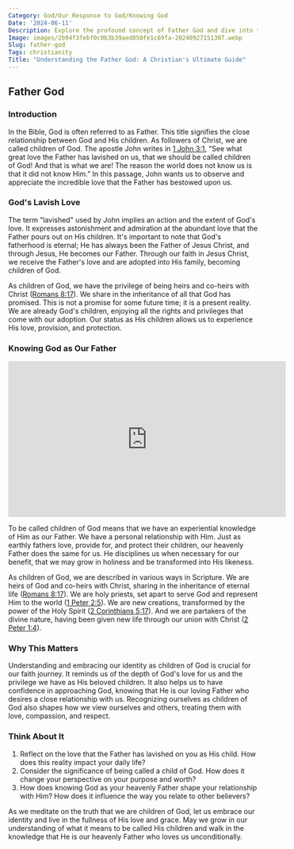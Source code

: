 ```yaml
---
Category: God/Our Response to God/Knowing God
Date: '2024-06-11'
Description: Explore the profound concept of Father God and dive into the significance of this divine figure in various religious beliefs. Discover the universal themes and roles associated with Father God.
Image: images/2b94f3febf0c0b3b39aed850fe1c69fa-20240927151307.webp
Slug: father-god
Tags: christianity
Title: "Understanding the Father God: A Christian's Ultimate Guide"
---
```


## Father God

### Introduction

In the Bible, God is often referred to as Father. This title signifies the close relationship between God and His children. As followers of Christ, we are called children of God. The apostle John writes in [1 John 3:1](https://www.bibleref.com/1-John/3/1-John-3-1.html), “See what great love the Father has lavished on us, that we should be called children of God! And that is what we are! The reason the world does not know us is that it did not know Him.” In this passage, John wants us to observe and appreciate the incredible love that the Father has bestowed upon us.

### God's Lavish Love

The term "lavished" used by John implies an action and the extent of God's love. It expresses astonishment and admiration at the abundant love that the Father pours out on His children. It's important to note that God's fatherhood is eternal; He has always been the Father of Jesus Christ, and through Jesus, He becomes our Father. Through our faith in Jesus Christ, we receive the Father's love and are adopted into His family, becoming children of God.

As children of God, we have the privilege of being heirs and co-heirs with Christ ([Romans 8:17](https://www.bibleref.com/Romans/8/Romans-8-17.html)). We share in the inheritance of all that God has promised. This is not a promise for some future time; it is a present reality. We are already God's children, enjoying all the rights and privileges that come with our adoption. Our status as His children allows us to experience His love, provision, and protection.

### Knowing God as Our Father


<iframe width="560" height="315" src="https://www.youtube.com/embed/tyYsGH0oPbg" frameborder="0" allow="autoplay; encrypted-media" allowfullscreen></iframe>


To be called children of God means that we have an experiential knowledge of Him as our Father. We have a personal relationship with Him. Just as earthly fathers love, provide for, and protect their children, our heavenly Father does the same for us. He disciplines us when necessary for our benefit, that we may grow in holiness and be transformed into His likeness.

As children of God, we are described in various ways in Scripture. We are heirs of God and co-heirs with Christ, sharing in the inheritance of eternal life ([Romans 8:17](https://www.bibleref.com/Romans/8/Romans-8-17.html)). We are holy priests, set apart to serve God and represent Him to the world ([1 Peter 2:5](https://www.bibleref.com/1-Peter/2/1-Peter-2-5.html)). We are new creations, transformed by the power of the Holy Spirit ([2 Corinthians 5:17](https://www.bibleref.com/2-Corinthians/5/2-Corinthians-5-17.html)). And we are partakers of the divine nature, having been given new life through our union with Christ ([2 Peter 1:4](https://www.bibleref.com/2-Peter/1/2-Peter-1-4.html)).

### Why This Matters

Understanding and embracing our identity as children of God is crucial for our faith journey. It reminds us of the depth of God's love for us and the privilege we have as His beloved children. It also helps us to have confidence in approaching God, knowing that He is our loving Father who desires a close relationship with us. Recognizing ourselves as children of God also shapes how we view ourselves and others, treating them with love, compassion, and respect.

### Think About It

1. Reflect on the love that the Father has lavished on you as His child. How does this reality impact your daily life?
2. Consider the significance of being called a child of God. How does it change your perspective on your purpose and worth?
3. How does knowing God as your heavenly Father shape your relationship with Him? How does it influence the way you relate to other believers?

As we meditate on the truth that we are children of God, let us embrace our identity and live in the fullness of His love and grace. May we grow in our understanding of what it means to be called His children and walk in the knowledge that He is our heavenly Father who loves us unconditionally.